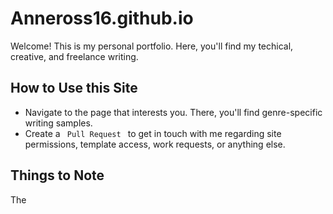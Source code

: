 # Anneross16.github.io
Welcome! This is my personal portfolio. Here, you'll find my techical, creative, and freelance writing. 
## How to Use this Site
<ul> 
	<li> Navigate to the page that interests you. There, you'll find genre-specific writing samples. 
	<li> Create a <code> Pull Request </code> to get in touch with me regarding site permissions, template access, work requests, or anything else. </li>
</ul>

## Things to Note
The 